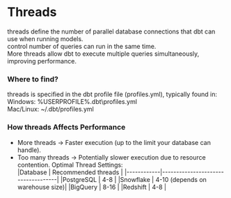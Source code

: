 # Threads
threads define the number of parallel database connections that dbt can use when running models. <br>
control number of queries can run in the same time. <br>
More threads allow dbt to execute multiple queries simultaneously, improving performance.
### Where to find?
threads is specified in the dbt profile file (profiles.yml), typically found in: <br>
Windows: %USERPROFILE%\.dbt\profiles.yml <br>
Mac/Linux: ~/.dbt/profiles.yml
### How threads Affects Performance
* More threads → Faster execution (up to the limit your database can handle).
* Too many threads → Potentially slower execution due to resource contention.
Optimal Thread Settings: <br>
|Database    |	Recommended threads               |
|------------|------------------------------------|
|PostgreSQL	 |    4-8                             |
|Snowflake   |    4-10 (depends on warehouse size)|
|BigQuery	 |    8-16                            |
|Redshift	 |    4-8                             |
